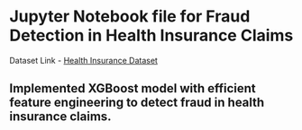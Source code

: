 # Jupyter Notebook file for Fraud Detection in Health Insurance Claims
Dataset Link - [Health Insurance Dataset](https://www.kaggle.com/datasets/rohitrox/healthcare-provider-fraud-detection-analysis/data)
## Implemented XGBoost model with efficient feature engineering to detect fraud in health insurance claims.
